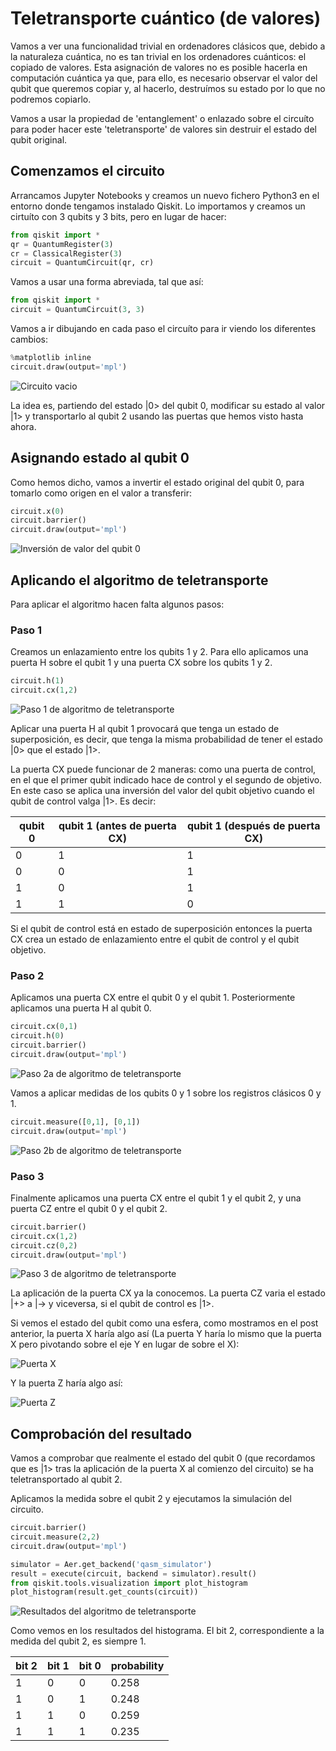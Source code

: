# Teletransporte cuántico (de valores)

Vamos a ver una funcionalidad trivial en ordenadores clásicos que, debido a la naturaleza cuántica, no es tan trivial en los ordenadores cuánticos: el copiado de valores.
Esta asignación de valores no es posible hacerla en computación cuántica ya que, para ello, es necesario observar el valor del qubit que queremos copiar y, al hacerlo, destruímos su estado por lo que no podremos copiarlo.

Vamos a usar la propiedad de 'entanglement' o enlazado sobre el circuíto para poder hacer este 'teletransporte' de valores sin destruir el estado del qubit original.

## Comenzamos el circuito

Arrancamos Jupyter Notebooks y creamos un nuevo fichero Python3 en el entorno donde tengamos instalado Qiskit. Lo importamos y creamos un cirtuíto con 3 qubits y 3 bits, pero en lugar de hacer:

```python 
from qiskit import *
qr = QuantumRegister(3)
cr = ClassicalRegister(3)
circuit = QuantumCircuit(qr, cr)
```

Vamos a usar una forma abreviada, tal que así:

```python 
from qiskit import *
circuit = QuantumCircuit(3, 3)
```

Vamos a ir dibujando en cada paso el circuíto para ir viendo los diferentes cambios:

```python 
%matplotlib inline
circuit.draw(output='mpl')
```

![](/images/empty_circuit_3_3.png "Circuito vacio")

La idea es, partiendo del estado |0> del qubit 0, modificar su estado al valor |1> y transportarlo al qubit 2 usando las puertas que hemos visto hasta ahora.

## Asignando estado al qubit 0

Como hemos dicho, vamos a invertir el estado original del qubit 0, para tomarlo como origen en el valor a transferir:

```python
circuit.x(0)
circuit.barrier()
circuit.draw(output='mpl')
```

![](/images/circuit_3_3_x_0.png "Inversión de valor del qubit 0")

## Aplicando el algoritmo de teletransporte

Para aplicar el algoritmo hacen falta algunos pasos:

### Paso 1

Creamos un enlazamiento entre los qubits 1 y 2. Para ello aplicamos una puerta H sobre el qubit 1 y una puerta CX sobre los qubits 1 y 2.

```python
circuit.h(1)
circuit.cx(1,2)
```

![](/images/teleportation_protocol_1.png "Paso 1 de algoritmo de teletransporte")

Aplicar una puerta H al qubit 1 provocará que tenga un estado de superposición, es decir, que tenga la misma probabilidad de tener el estado |0> que el estado |1>.

La puerta CX puede funcionar de 2 maneras: como una puerta de control, en el que el primer qubit indicado hace de control y el segundo de objetivo. 
En este caso se aplica una inversión del valor del qubit objetivo cuando el qubit de control valga |1>. Es decir:

| qubit 0 | qubit 1 (antes de puerta CX) | qubit 1 (después de puerta CX) |
|-|-|-|
| 0 | 1 | 1 |
| 0 | 0 | 1 |
| 1 | 0 | 1 |
| 1 | 1 | 0 |

Si el qubit de control está en estado de superposición entonces la puerta CX crea un estado de enlazamiento entre el qubit de control y el qubit objetivo.

### Paso 2

Aplicamos una puerta CX entre el qubit 0 y el qubit 1. Posteriormente aplicamos una puerta H al qubit 0.

```python
circuit.cx(0,1)
circuit.h(0)
circuit.barrier()
circuit.draw(output='mpl')
```

![](/images/teleportation_protocol_2a.png "Paso 2a de algoritmo de teletransporte")

Vamos a aplicar medidas de los qubits 0 y 1 sobre los registros clásicos 0 y 1.

```python
circuit.measure([0,1], [0,1])
circuit.draw(output='mpl')
```

![](/images/teleportation_protocol_2b.png "Paso 2b de algoritmo de teletransporte")

### Paso 3

Finalmente aplicamos una puerta CX entre el qubit 1 y el qubit 2, y una puerta CZ entre el qubit 0 y el qubit 2.

```python
circuit.barrier()
circuit.cx(1,2)
circuit.cz(0,2)
circuit.draw(output='mpl')
```

![](/images/teleportation_protocol_3.png "Paso 3 de algoritmo de teletransporte")

La aplicación de la puerta CX ya la conocemos. La puerta CZ varia el estado |+> a |-> y viceversa, si el qubit de control es |1>.

Si vemos el estado del qubit como una esfera, como mostramos en el post anterior, la puerta X haría algo así (La puerta Y haría lo mismo que la puerta X pero pivotando sobre el eje Y en lugar de sobre el X):

![](/images/gate-x.png "Puerta X")

Y la puerta Z haría algo así:

![](/images/gate-z.png "Puerta Z")

## Comprobación del resultado

Vamos a comprobar que realmente el estado del qubit 0 (que recordamos que es |1> tras la aplicación de la puerta X al comienzo del circuito) se ha teletransportado al qubit 2.

Aplicamos la medida sobre el qubit 2 y ejecutamos la simulación del circuito.

```python
circuit.barrier()
circuit.measure(2,2)
circuit.draw(output='mpl')
```

```python
simulator = Aer.get_backend('qasm_simulator')
result = execute(circuit, backend = simulator).result()
from qiskit.tools.visualization import plot_histogram
plot_histogram(result.get_counts(circuit))
```

![](/images/teleportation_protocol_results.png "Resultados del algoritmo de teletransporte")

Como vemos en los resultados del histograma. El bit 2, correspondiente a la medida del qubit 2, es siempre 1.

| bit 2 | bit 1 | bit 0 | probability |
|-|-|-|-|
| 1 | 0 | 0 | 0.258 |
| 1 | 0 | 1 | 0.248 |
| 1 | 1 | 0 | 0.259 |
| 1 | 1 | 1 | 0.235 |
